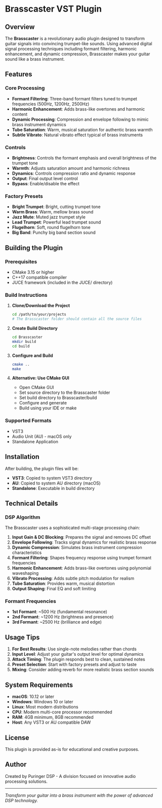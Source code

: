 # Brasscaster VST Plugin

## Overview

The **Brasscaster** is a revolutionary audio plugin designed to transform guitar signals into convincing trumpet-like sounds. Using advanced digital signal processing techniques including formant filtering, harmonic enhancement, and dynamic compression, Brasscaster makes your guitar sound like a brass instrument.

## Features

### Core Processing
- **Formant Filtering**: Three-band formant filters tuned to trumpet frequencies (500Hz, 1200Hz, 2500Hz)
- **Harmonic Enhancement**: Adds brass-like overtones and harmonic content
- **Dynamic Processing**: Compression and envelope following to mimic brass instrument dynamics
- **Tube Saturation**: Warm, musical saturation for authentic brass warmth
- **Subtle Vibrato**: Natural vibrato effect typical of brass instruments

### Controls
- **Brightness**: Controls the formant emphasis and overall brightness of the trumpet tone
- **Warmth**: Adjusts saturation amount and harmonic richness
- **Dynamics**: Controls compression ratio and dynamic response
- **Output**: Final output level control
- **Bypass**: Enable/disable the effect

### Factory Presets
- **Bright Trumpet**: Bright, cutting trumpet tone
- **Warm Brass**: Warm, mellow brass sound
- **Jazz Mute**: Muted jazz trumpet style
- **Lead Trumpet**: Powerful lead trumpet sound
- **Flugelhorn**: Soft, round flugelhorn tone
- **Big Band**: Punchy big band section sound

## Building the Plugin

### Prerequisites
- CMake 3.15 or higher
- C++17 compatible compiler
- JUCE framework (included in the JUCE/ directory)

### Build Instructions

1. **Clone/Download the Project**
   ```bash
   cd /path/to/your/projects
   # The Brasscaster folder should contain all the source files
   ```

2. **Create Build Directory**
   ```bash
   cd Brasscaster
   mkdir build
   cd build
   ```

3. **Configure and Build**
   ```bash
   cmake ..
   make
   ```

4. **Alternative: Use CMake GUI**
   - Open CMake GUI
   - Set source directory to the Brasscaster folder
   - Set build directory to Brasscaster/build
   - Configure and generate
   - Build using your IDE or make

### Supported Formats
- VST3
- Audio Unit (AU) - macOS only
- Standalone Application

## Installation

After building, the plugin files will be:
- **VST3**: Copied to system VST3 directory
- **AU**: Copied to system AU directory (macOS)
- **Standalone**: Executable in build directory

## Technical Details

### DSP Algorithm
The Brasscaster uses a sophisticated multi-stage processing chain:

1. **Input Gain & DC Blocking**: Prepares the signal and removes DC offset
2. **Envelope Following**: Tracks signal dynamics for realistic brass response
3. **Dynamic Compression**: Simulates brass instrument compression characteristics
4. **Formant Filtering**: Shapes frequency response using trumpet formant frequencies
5. **Harmonic Enhancement**: Adds brass-like overtones using polynomial waveshaping
6. **Vibrato Processing**: Adds subtle pitch modulation for realism
7. **Tube Saturation**: Provides warm, musical distortion
8. **Output Shaping**: Final EQ and soft limiting

### Formant Frequencies
- **1st Formant**: ~500 Hz (fundamental resonance)
- **2nd Formant**: ~1200 Hz (brightness and presence)
- **3rd Formant**: ~2500 Hz (brilliance and edge)

## Usage Tips

1. **For Best Results**: Use single-note melodies rather than chords
2. **Input Level**: Adjust your guitar's output level for optimal dynamics
3. **Attack Timing**: The plugin responds best to clean, sustained notes
4. **Preset Selection**: Start with factory presets and adjust to taste
5. **Mixing**: Consider adding reverb for more realistic brass section sounds

## System Requirements

- **macOS**: 10.12 or later
- **Windows**: Windows 10 or later
- **Linux**: Most modern distributions
- **CPU**: Modern multi-core processor recommended
- **RAM**: 4GB minimum, 8GB recommended
- **Host**: Any VST3 or AU compatible DAW

## License

This plugin is provided as-is for educational and creative purposes.

## Author

Created by Puringer DSP - A division focused on innovative audio processing solutions.

---

*Transform your guitar into a brass instrument with the power of advanced DSP technology.* 